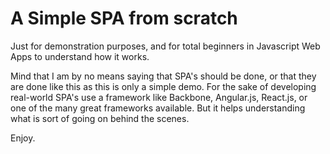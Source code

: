 # A Simple SPA from scratch

Just for demonstration purposes, and for total beginners in Javascript Web Apps to understand how it works.

Mind that I am by no means saying that SPA's should be done, or that they are done like this as this is
only a simple demo. For the sake of developing real-world SPA's use a framework like Backbone, Angular.js,
React.js, or one of the many great frameworks available. But it helps understanding what is sort of going
on behind the scenes.

Enjoy.
